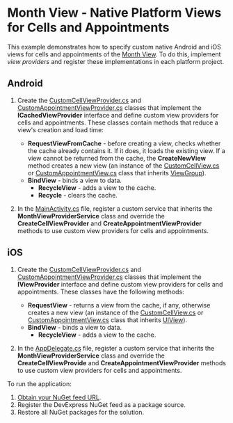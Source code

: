 # Month View - Native Platform Views for Cells and Appointments
This example demonstrates how to specify custom native Android and iOS views for cells and appointments of the [Month View](https://docs.devexpress.com/MobileControls/400677/xamarin-forms/scheduler/views/views#month-view). To do this, implement *view providers* and register these implementations in each platform project.

## Android 
1. Create the [CustomCellViewProvider.cs](./CustomMonthViewProviders.Android/CustomViewProviders/CustomCellViewProvider.cs) and [CustomAppointmentViewProvider.cs](./CustomMonthViewProviders.Android/CustomViewProviders/CustomAppointmentViewProvider.cs) classes that implement the **ICachedViewProvider** interface and define custom view providers for cells and appointments. These classes contain methods that reduce a view's creation and load time: 
	- **RequestViewFromCache** - before creating a view, checks whether the cache already contains it. If it does, it loads the existing view. If a view cannot be returned from the cache, the **CreateNewView** method creates a new view (an instance of the [CustomCellView.cs](./CustomMonthViewProviders.Android/CustomViews/CustomCellView.cs) or [CustomAppointmentView.cs](./CustomMonthViewProviders.Android/CustomViews/CustomAppointmentView.cs) class that inherits [ViewGroup](https://docs.microsoft.com/en-us/dotnet/api/android.views.viewgroup?view=xamarin-android-sdk-9)).
	- **BindView** - binds a view to data.
        - **RecycleView** - adds a view to the cache.
        - **Recycle** - clears the cache.

2. In the [MainActivity.cs](./CustomMonthViewProviders.Android/MainActivity.cs) file, register a custom service that inherits the **MonthViewProviderService** class and override the **CreateCellViewProvider** and **CreateAppointmentViewProvider** methods to use custom view providers for cells and appointments.

## iOS
1. Create the [CustomCellViewProvider.cs](./CustomMonthViewProviders.iOS/CustomViewProviders/CustomCellViewProvider.cs) and [CustomAppointmentViewProvider.cs](./CustomMonthViewProviders.iOS/CustomViewProviders/CustomAppointmentViewProvider.cs) classes that implement the **IViewProvider** interface and define custom view providers for cells and appointments. These classes have the following methods:
	- **RequestView** - returns a view from the cache, if any, otherwise creates a new view (an instance of the [CustomCellView.cs](./CustomMonthViewProviders.iOS/CustomViews/CustomCellView.cs) or [CustomAppointmentView.cs](./CustomMonthViewProviders.iOS/CustomViews/CustomAppointmentView.cs) class that inherits [UIView](https://docs.microsoft.com/en-us/dotnet/api/uikit.uiview?view=xamarin-ios-sdk-12)).
	- **BindView** - binds a view to data.
        - **RecycleView** - adds a view to the cache.

2. In the [AppDelegate.cs](./CustomMonthViewProviders.iOS/AppDelegate.cs) file, register a custom service that inherits the **MonthViewProviderService** class and override the **CreateCellViewProvide** and **CreateAppointmentViewProvider** methods to use custom view providers for cells and appointments.


To run the application:
1. [Obtain your NuGet feed URL](http://docs.devexpress.com/GeneralInformation/116042/installation/install-devexpress-controls-using-nuget-packages/obtain-your-nuget-feed-url).
2. Register the DevExpress NuGet feed as a package source.
3. Restore all NuGet packages for the solution.
